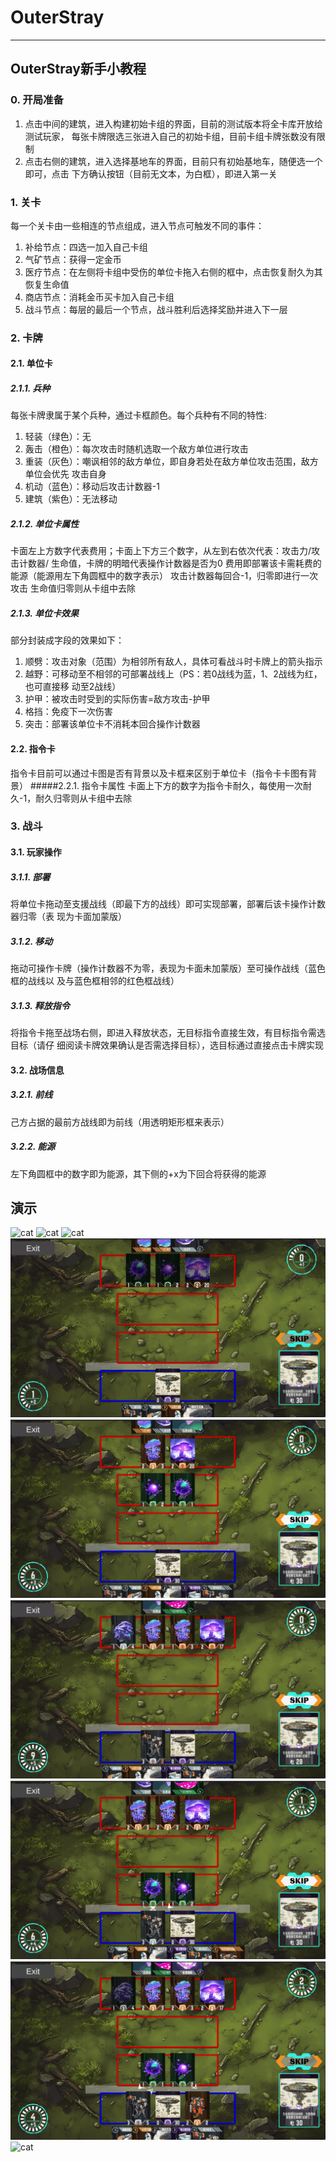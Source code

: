# OuterStray
---
## OuterStray新手小教程
### 0. 开局准备
1. 点击中间的建筑，进入构建初始卡组的界面，目前的测试版本将全卡库开放给测试玩家，
每张卡牌限选三张进入自己的初始卡组，目前卡组卡牌张数没有限制
2. 点击右侧的建筑，进入选择基地车的界面，目前只有初始基地车，随便选一个即可，点击
下方确认按钮（目前无文本，为白框），即进入第一关
### 1. 关卡
每一个关卡由一些相连的节点组成，进入节点可触发不同的事件：
1. 补给节点：四选一加入自己卡组
2. 气矿节点：获得一定金币
3. 医疗节点：在左侧将卡组中受伤的单位卡拖入右侧的框中，点击恢复耐久为其恢复生命值
4. 商店节点：消耗金币买卡加入自己卡组
5. 战斗节点：每层的最后一个节点，战斗胜利后选择奖励并进入下一层
### 2. 卡牌
#### 2.1. 单位卡
##### 2.1.1. 兵种
每张卡牌隶属于某个兵种，通过卡框颜色。每个兵种有不同的特性:
1. 轻装（绿色）：无
2. 轰击（橙色）：每次攻击时随机选取一个敌方单位进行攻击
3. 重装（灰色）：嘲讽相邻的敌方单位，即自身若处在敌方单位攻击范围，敌方单位会优先
攻击自身
4. 机动（蓝色）：移动后攻击计数器-1
5. 建筑（紫色）：无法移动
##### 2.1.2. 单位卡属性
卡面左上方数字代表费用；卡面上下方三个数字，从左到右依次代表：攻击力/攻击计数器/
生命值，卡牌的明暗代表操作计数器是否为0
费用即部署该卡需耗费的能源（能源用左下角圆框中的数字表示）
攻击计数器每回合-1，归零即进行一次攻击
生命值归零则从卡组中去除
##### 2.1.3. 单位卡效果
部分封装成字段的效果如下：
1. 顺劈：攻击对象（范围）为相邻所有敌人，具体可看战斗时卡牌上的箭头指示
2. 越野：可移动至不相邻的可部署战线上（PS：若0战线为蓝，1、2战线为红，也可直接移
动至2战线）
3. 护甲：被攻击时受到的实际伤害=敌方攻击-护甲
4. 格挡：免疫下一次伤害
5. 突击：部署该单位卡不消耗本回合操作计数器
#### 2.2. 指令卡
指令卡目前可以通过卡图是否有背景以及卡框来区别于单位卡（指令卡卡图有背景）
#####2.2.1. 指令卡属性
卡面上下方的数字为指令卡耐久，每使用一次耐久-1，耐久归零则从卡组中去除
### 3. 战斗
#### 3.1. 玩家操作
##### 3.1.1. 部署
将单位卡拖动至支援战线（即最下方的战线）即可实现部署，部署后该卡操作计数器归零（表
现为卡面加蒙版）
##### 3.1.2. 移动
拖动可操作卡牌（操作计数器不为零，表现为卡面未加蒙版）至可操作战线（蓝色框的战线以
及与蓝色框相邻的红色框战线）
##### 3.1.3. 释放指令
将指令卡拖至战场右侧，即进入释放状态，无目标指令直接生效，有目标指令需选目标（请仔
细阅读卡牌效果确认是否需选择目标），选目标通过直接点击卡牌实现
#### 3.2. 战场信息
##### 3.2.1. 前线
己方占据的最前方战线即为前线（用透明矩形框来表示）
##### 3.2.2. 能源
左下角圆框中的数字即为能源，其下侧的+x为下回合将获得的能源

## 演示
![cat](https://github.com/Archer-du/OuterStray/blob/master/Assets/demo/main_menu.gif)
![cat](https://github.com/Archer-du/OuterStray/blob/master/Assets/demo/base_select.gif)
![cat](https://github.com/Archer-du/OuterStray/blob/master/Assets/demo/battle_start.gif)
![cat](https://github.com/Archer-du/OuterStray/blob/master/Assets/demo/battle_turnstart.gif)
![cat](https://github.com/Archer-du/OuterStray/blob/master/Assets/demo/battle_deploy.gif)
![cat](https://github.com/Archer-du/OuterStray/blob/master/Assets/demo/battle_move.gif)
![cat](https://github.com/Archer-du/OuterStray/blob/master/Assets/demo/battle_inspect.gif)
![cat](https://github.com/Archer-du/OuterStray/blob/master/Assets/demo/battle_attacked.gif)
![cat](https://github.com/Archer-du/OuterStray/blob/master/Assets/demo/battle_win.gif)
